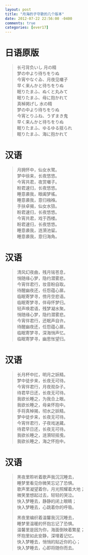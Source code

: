 ```yaml
---
layout: post
title: "月海的子守歌的几个版本"
date: 2012-07-22 22:56:00 -0400
comments: true
categories: [ever17]
---
```

# 日语原版

> 长弓背负いし 月の精  
> 梦の中より待ちをりぬ  
> 今宵やなぐゐ、月夜见囃子  
> 早く来んかと待ちをりぬ  
> 眠りたまふ、ぬくと丸みて  
> 眠りたまふ、母に抱かれて  
> 真棹掲げし 水の精  
> 梦の中より待ちをりぬ  
> 今宵とりふね、うずまき鬼  
> 早く来んかと待ちをりぬ  
> 眠りたまふ、ゆるゆる揺られ  
> 眠りたまふ、海に抱かれて

<!--more-->

# 汉语

> 月拥怀中，仙女水鹭。  
> 梦中徐来，长夜悠悠。  
> 今宵共君，夜赏囃子。  
> 盼君速归，长夜悠悠。  
> 睡意袭我，眼阖梦徭。  
> 睡意袭我，意归襁褓。  
> 手扶卓揭，仙女水狃。  
> 盼君速归，长夜悠悠。  
> 今宵共君，戏于西楼。  
> 盼君速归，长夜悠悠。  
> 睡意袭我，涟漪池留。  
> 睡意袭我，意归海角。

# 汉语

> 清风幻夜曲，残月铭苍息，  
> 悄随缘心梦，隐约潜雾悲。  
> 今宵伴君行，妆音盼自取。  
> 待醒幽夜还，任怨蕴心扉。  
> 临眠寄梦寻，傍月空悲语。  
> 临眠寄梦寻，伴母怀梦归。  
> 轻声唤君语，残梦凝水聚。  
> 悄随缘心梦，隐约潜雾悲。  
> 今宵伴君行，还眠声自许。  
> 待醒幽夜还，任怨蕴心扉。  
> 临眠寄梦寻，深海悄声忆。  
> 临眠寄梦寻，幽思怅望归。

# 汉语

> 长月杯中扛，明月之妖精。  
> 梦中徒步来，长夜无可待。  
> 今宵伴君行，月夜观杂子。  
> 待君早日还，长夜无可待。  
> 我欲长睡之，为我合上眼。  
> 我欲长睡之，母亲怀抱中。  
> 手将真棹揭，彻水之妖精。  
> 梦中徒步来，长夜无可待。  
> 今宵伴君行，子夜戏迷藏。  
> 待君早日还，长夜无可待。  
> 我欲长睡之，涟漪轻摇曵。  
> 我欲长睡之，海之怀抱中。

# 汉语

> 黑夜里聆听着歌声我沉沉睡去，  
> 睡梦里看见你微笑忘记了恐惧。  
> 歌声里凝望着你，月光照耀着大地；  
> 微笑里想起过去，轻轻的哭泣。  
> 快入梦睡去，静静的闭上眼睛；  
> 快入梦睡去，心跳着你的呼吸。
> 
> 黑夜里编织着温馨我沉沉睡去，  
> 睡梦里温暖的怀抱忘记了恐惧。  
> 温馨里是因为你，海面倒映着繁星；  
> 怀抱里如此安静，深埋着记忆。  
> 快入梦睡去，悄悄的贴近你的心；  
> 快入梦睡去，心即将随你而去。
